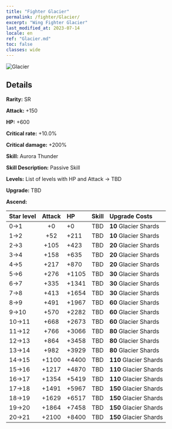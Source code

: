 ```yaml
---
title: "Fighter Glacier"
permalink: /fighter/Glacier/
excerpt: "Wing Fighter Glacier"
last_modified_at: 2023-07-14
locale: en
ref: "Glacier.md"
toc: false
classes: wide
---
```



 ![Glacier](/images/ship/fj_img6.png)

## Details

 **Rarity:** SR 

 **Attack:** +150

 **HP:** +600

 **Critical rate:** +10.0%

 **Critical damage:** +200%

 **Skill:** Aurora Thunder

 **Skill Description:**  Passive Skill

 **Levels:**  List of levels with HP and Attack -> TBD

 **Upgrade:**  TBD

 **Ascend:**  

  |  Star level | Attack | HP |  Skill | Upgrade Costs |
  |:------|:----:|:------|:-------:|:-------------------|
  | 0->1  | +0  | +0  | TBD  | **10** Glacier Shards |
  | 1->2  | +52  | +211  | TBD  | **10** Glacier Shards |
  | 2->3  | +105  | +423  | TBD  | **20** Glacier Shards |
  | 3->4  | +158  | +635  | TBD  | **20** Glacier Shards |
  | 4->5  | +217  | +870  | TBD  | **20** Glacier Shards |
  | 5->6  | +276  | +1105  | TBD  | **30** Glacier Shards |
  | 6->7  | +335  | +1341  | TBD  | **30** Glacier Shards |
  | 7->8  | +413  | +1654  | TBD  | **30** Glacier Shards |
  | 8->9  | +491  | +1967  | TBD  | **60** Glacier Shards |
  | 9->10  | +570  | +2282  | TBD  | **60** Glacier Shards |
  | 10->11  | +668  | +2673  | TBD  | **60** Glacier Shards |
  | 11->12  | +766  | +3066  | TBD  | **80** Glacier Shards |
  | 12->13  | +864  | +3458  | TBD  | **80** Glacier Shards |
  | 13->14  | +982  | +3929  | TBD  | **80** Glacier Shards |
  | 14->15  | +1100  | +4400  | TBD  | **110** Glacier Shards |
  | 15->16  | +1217  | +4870  | TBD  | **110** Glacier Shards |
  | 16->17  | +1354  | +5419  | TBD  | **110** Glacier Shards |
  | 17->18  | +1491  | +5967  | TBD  | **150** Glacier Shards |
  | 18->19  | +1629  | +6517  | TBD  | **150** Glacier Shards |
  | 19->20  | +1864  | +7458  | TBD  | **150** Glacier Shards |
  | 20->21  | +2100  | +8400  | TBD  | **150** Glacier Shards |

